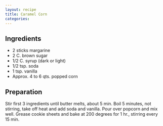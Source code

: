 ```yaml
---
layout: recipe
title: Caramel Corn
categories:
---
```


## Ingredients

- 2 sticks margarine
- 2 C. brown sugar
- 1/2 C. syrup (dark or light)
- 1/2 tsp. soda
- 1 tsp. vanilla
- Approx. 4 to 6 qts. popped corn

## Preparation

Stir first 3 ingredients until butter melts, about 5 min. Boil 5 minutes, not stirring, take off heat and add soda and vanilla.  Pour over popcorn and mix well. Grease cookie sheets and bake at 200 degrees for 1 hr., stirring every 15 min.